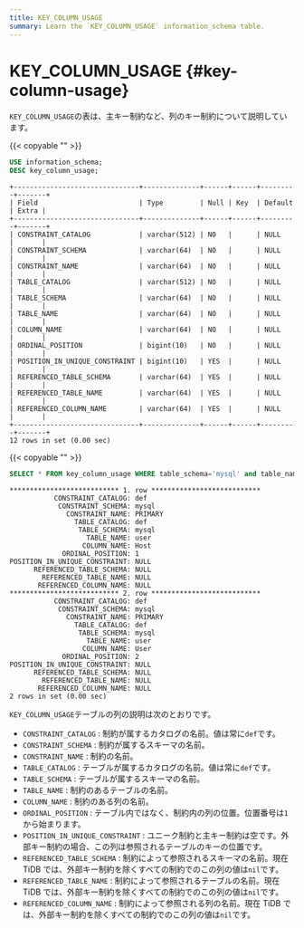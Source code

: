 ```yaml
---
title: KEY_COLUMN_USAGE
summary: Learn the `KEY_COLUMN_USAGE` information_schema table.
---
```


# KEY_COLUMN_USAGE {#key-column-usage}

`KEY_COLUMN_USAGE`の表は、主キー制約など、列のキー制約について説明しています。

{{< copyable "" >}}

```sql
USE information_schema;
DESC key_column_usage;
```

```
+-------------------------------+--------------+------+------+---------+-------+
| Field                         | Type         | Null | Key  | Default | Extra |
+-------------------------------+--------------+------+------+---------+-------+
| CONSTRAINT_CATALOG            | varchar(512) | NO   |      | NULL    |       |
| CONSTRAINT_SCHEMA             | varchar(64)  | NO   |      | NULL    |       |
| CONSTRAINT_NAME               | varchar(64)  | NO   |      | NULL    |       |
| TABLE_CATALOG                 | varchar(512) | NO   |      | NULL    |       |
| TABLE_SCHEMA                  | varchar(64)  | NO   |      | NULL    |       |
| TABLE_NAME                    | varchar(64)  | NO   |      | NULL    |       |
| COLUMN_NAME                   | varchar(64)  | NO   |      | NULL    |       |
| ORDINAL_POSITION              | bigint(10)   | NO   |      | NULL    |       |
| POSITION_IN_UNIQUE_CONSTRAINT | bigint(10)   | YES  |      | NULL    |       |
| REFERENCED_TABLE_SCHEMA       | varchar(64)  | YES  |      | NULL    |       |
| REFERENCED_TABLE_NAME         | varchar(64)  | YES  |      | NULL    |       |
| REFERENCED_COLUMN_NAME        | varchar(64)  | YES  |      | NULL    |       |
+-------------------------------+--------------+------+------+---------+-------+
12 rows in set (0.00 sec)
```

{{< copyable "" >}}

```sql
SELECT * FROM key_column_usage WHERE table_schema='mysql' and table_name='user';
```

```
*************************** 1. row ***************************
           CONSTRAINT_CATALOG: def
            CONSTRAINT_SCHEMA: mysql
              CONSTRAINT_NAME: PRIMARY
                TABLE_CATALOG: def
                 TABLE_SCHEMA: mysql
                   TABLE_NAME: user
                  COLUMN_NAME: Host
             ORDINAL_POSITION: 1
POSITION_IN_UNIQUE_CONSTRAINT: NULL
      REFERENCED_TABLE_SCHEMA: NULL
        REFERENCED_TABLE_NAME: NULL
       REFERENCED_COLUMN_NAME: NULL
*************************** 2. row ***************************
           CONSTRAINT_CATALOG: def
            CONSTRAINT_SCHEMA: mysql
              CONSTRAINT_NAME: PRIMARY
                TABLE_CATALOG: def
                 TABLE_SCHEMA: mysql
                   TABLE_NAME: user
                  COLUMN_NAME: User
             ORDINAL_POSITION: 2
POSITION_IN_UNIQUE_CONSTRAINT: NULL
      REFERENCED_TABLE_SCHEMA: NULL
        REFERENCED_TABLE_NAME: NULL
       REFERENCED_COLUMN_NAME: NULL
2 rows in set (0.00 sec)
```

`KEY_COLUMN_USAGE`テーブルの列の説明は次のとおりです。

-   `CONSTRAINT_CATALOG` : 制約が属するカタログの名前。値は常に`def`です。
-   `CONSTRAINT_SCHEMA` : 制約が属するスキーマの名前。
-   `CONSTRAINT_NAME` : 制約の名前。
-   `TABLE_CATALOG` : テーブルが属するカタログの名前。値は常に`def`です。
-   `TABLE_SCHEMA` : テーブルが属するスキーマの名前。
-   `TABLE_NAME` : 制約のあるテーブルの名前。
-   `COLUMN_NAME` : 制約のある列の名前。
-   `ORDINAL_POSITION` : テーブル内ではなく、制約内の列の位置。位置番号は`1`から始まります。
-   `POSITION_IN_UNIQUE_CONSTRAINT` : ユニーク制約と主キー制約は空です。外部キー制約の場合、この列は参照されるテーブルのキーの位置です。
-   `REFERENCED_TABLE_SCHEMA` : 制約によって参照されるスキーマの名前。現在 TiDB では、外部キー制約を除くすべての制約でのこの列の値は`nil`です。
-   `REFERENCED_TABLE_NAME` : 制約によって参照されるテーブルの名前。現在 TiDB では、外部キー制約を除くすべての制約でのこの列の値は`nil`です。
-   `REFERENCED_COLUMN_NAME` : 制約によって参照される列の名前。現在 TiDB では、外部キー制約を除くすべての制約でのこの列の値は`nil`です。
